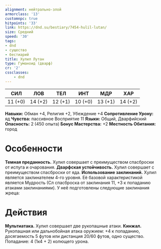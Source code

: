 ```yaml
---
alignment: нейтрально-злой
armorclass: '13'
customnpc: true
hitpoints: '33'
link: https://dnd.su/bestiary/7454-hulil-lutan/
size: Средний
speed: '30'
tags:
- dnd
- существо
- бестиарий
title: Хулил Лутан
type: Гуманоид (дварф)
cr: '2'
cssclasses:
    - dnd
---
```



| СИЛ | ЛОВ | ТЕЛ | ИНТ | МДР | ХАР |
|---|---|---|---|---|---|
| 11 (+0) | 14 (+2) | 12 (+1) | 10 (+0) | 13 (+1) | 14 (+2) |
**Навыки:** Обман +4, Религия +2, Убеждение +4
**Сопротивление Урону:** яд
**Чувства:** пассивное Восприятие 11
**Языки:** Общий, Дварфийский
**Опасность:** 2 (450 опыта)
**Бонус Мастерства:** +2
**Местность Обитания:** город


# Особенности
**Темная преданность.** Хулил совершает с преимуществом спасброски от испуга и очарования.
**Дварфская устойчивость.** Хулил совершает с преимуществом спасброски от яда.
**Использование заклинаний.** Хулил является заклинателем 4-го уровня. Её базовой характеристикой является Мудрость (Сл спасброска от заклинания 11, +3 к попаданию атаками заклинаниями). У неё подготовлены следующие заклинания жреца:


# Действия
**Мультиатака.** Хулил совершает две рукопашные атаки.
**Кинжал.** Рукопашная или дальнобойная атака оружием: +4 к попаданию, досягаемость 5 футов или дистанция 20/60 футов, одно существо. Попадание: 4 (1к4 + 2) колющего урона.